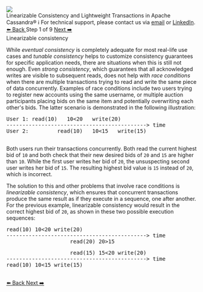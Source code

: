 <!-- TOP -->
<div class="top">
  <img src="https://datastax-academy.github.io/katapod-shared-assets/images/ds-academy-logo.svg" />
  <div class="scenario-title-section">
    <span class="scenario-title">Linearizable Consistency and Lightweight Transactions in Apache Cassandra®</span>
    <span class="scenario-subtitle">ℹ️ For technical support, please contact us via <a href="mailto:aleksandr.volochnev@datastax.com">email</a> or <a href="https://dtsx.io/aleks">LinkedIn</a>.</span>
  </div>
</div>

<!-- NAVIGATION -->
<div id="navigation-top" class="navigation-top">
 <a href='command:katapod.loadPage?[{"step":"intro"}]' 
   class="btn btn-dark navigation-top-left">⬅️ Back
 </a>
<span class="step-count"> Step 1 of 9</span>
 <a href='command:katapod.loadPage?[{"step":"step2-astra"}]' 
    class="btn btn-dark navigation-top-right">Next ➡️
  </a>
</div>

<!-- CONTENT -->

<div class="step-title">Linearizable consistency</div>

While *eventual consistency* is completely adequate for most real-life use cases 
and *tunable consistency* helps to customize consistency guarantees for specific application needs,
there are situations when this is still not enough. Even *strong consistency*, which guarantees that 
all acknowledged writes are visible to subsequent reads, does not help with *race conditions* 
when there are multiple transactions trying to read and write the same piece of data concurrently. Examples 
of race conditions include two users trying to register new accounts using the same username, or multiple 
auction participants placing bids on the same item and potentially overwriting each other's bids. The latter 
scenario is demonstrated in the following illustration:

<pre class="non-executable-code">
User 1: read(10)   10<20   write(20)
--------------------------------------------> time
User 2:         read(10)   10<15   write(15)

</pre> 

Both users run their transactions concurrently. Both read the current highest bid of `10` and both check that 
their new desired bids of `20` and `15` are higher than `10`. While the first user writes her bid of `20`, the unsuspecting second 
user writes her bid of `15`. The resulting highest bid value is `15` instead of `20`, which is incorrect.

The solution to this and other problems that involve race conditions is *linearizable consistency*, which ensures that
concurrent transactions produce the same result as if they execute in a sequence, one after another. For the 
previous example, linearizable consistency would result in the correct highest bid of `20`, as shown in these two possible 
execution sequences:


<pre class="non-executable-code">
read(10) 10<20 write(20)
--------------------------------------------> time
                    read(20) 20>15  
</pre>
<pre class="non-executable-code">
                    read(15) 15<20 write(20)
--------------------------------------------> time
read(10) 10<15 write(15)

</pre>

<!-- NAVIGATION -->
<div id="navigation-bottom" class="navigation-bottom">
 <a href='command:katapod.loadPage?[{"step":"intro"}]'
   class="btn btn-dark navigation-bottom-left">⬅️ Back
 </a>
 <a href='command:katapod.loadPage?[{"step":"step2-astra"}]'
    class="btn btn-dark navigation-bottom-right">Next ➡️
  </a>
</div>

